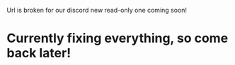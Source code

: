 Url is broken for our discord new read-only one coming soon!
# Currently fixing everything, so come back later!
